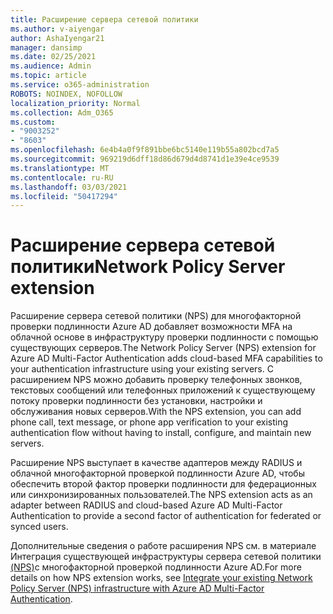 ```yaml
---
title: Расширение сервера сетевой политики
ms.author: v-aiyengar
author: AshaIyengar21
manager: dansimp
ms.date: 02/25/2021
ms.audience: Admin
ms.topic: article
ms.service: o365-administration
ROBOTS: NOINDEX, NOFOLLOW
localization_priority: Normal
ms.collection: Adm_O365
ms.custom:
- "9003252"
- "8603"
ms.openlocfilehash: 6e4b4a0f9f891bbe6bc5140e119b55a802bcd7a5
ms.sourcegitcommit: 969219d6dff18d86d679d4d8741d1e39e4ce9539
ms.translationtype: MT
ms.contentlocale: ru-RU
ms.lasthandoff: 03/03/2021
ms.locfileid: "50417294"
---
```

# <a name="network-policy-server-extension"></a><span data-ttu-id="b9ca4-102">Расширение сервера сетевой политики</span><span class="sxs-lookup"><span data-stu-id="b9ca4-102">Network Policy Server extension</span></span>

<span data-ttu-id="b9ca4-103">Расширение сервера сетевой политики (NPS) для многофакторной проверки подлинности Azure AD добавляет возможности MFA на облачной основе в инфраструктуру проверки подлинности с помощью существующих серверов.</span><span class="sxs-lookup"><span data-stu-id="b9ca4-103">The Network Policy Server (NPS) extension for Azure AD Multi-Factor Authentication adds cloud-based MFA capabilities to your authentication infrastructure using your existing servers.</span></span> <span data-ttu-id="b9ca4-104">С расширением NPS можно добавить проверку телефонных звонков, текстовых сообщений или телефонных приложений к существующему потоку проверки подлинности без установки, настройки и обслуживания новых серверов.</span><span class="sxs-lookup"><span data-stu-id="b9ca4-104">With the NPS extension, you can add phone call, text message, or phone app verification to your existing authentication flow without having to install, configure, and maintain new servers.</span></span>

<span data-ttu-id="b9ca4-105">Расширение NPS выступает в качестве адаптеров между RADIUS и облачной многофакторной проверкой подлинности Azure AD, чтобы обеспечить второй фактор проверки подлинности для федерационных или синхронизированных пользователей.</span><span class="sxs-lookup"><span data-stu-id="b9ca4-105">The NPS extension acts as an adapter between RADIUS and cloud-based Azure AD Multi-Factor Authentication to provide a second factor of authentication for federated or synced users.</span></span>

<span data-ttu-id="b9ca4-106">Дополнительные сведения о работе расширения NPS см. в материале Интеграция существующей инфраструктуры сервера сетевой политики [(NPS)](https://docs.microsoft.com/azure/active-directory/authentication/howto-mfa-nps-extension)с многофакторной проверкой подлинности Azure AD.</span><span class="sxs-lookup"><span data-stu-id="b9ca4-106">For more details on how NPS extension works, see [Integrate your existing Network Policy Server (NPS) infrastructure with Azure AD Multi-Factor Authentication](https://docs.microsoft.com/azure/active-directory/authentication/howto-mfa-nps-extension).</span></span>

